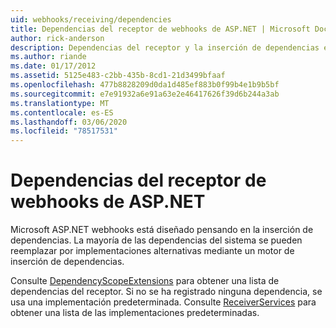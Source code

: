 ```yaml
---
uid: webhooks/receiving/dependencies
title: Dependencias del receptor de webhooks de ASP.NET | Microsoft Docs
author: rick-anderson
description: Dependencias del receptor y la inserción de dependencias en webhooks de ASP.NET.
ms.author: riande
ms.date: 01/17/2012
ms.assetid: 5125e483-c2bb-435b-8cd1-21d3499bfaaf
ms.openlocfilehash: 477b8828209d0da1d485ef883b0f99b4e1b9b5bf
ms.sourcegitcommit: e7e91932a6e91a63e2e46417626f39d6b244a3ab
ms.translationtype: MT
ms.contentlocale: es-ES
ms.lasthandoff: 03/06/2020
ms.locfileid: "78517531"
---
```

# <a name="aspnet-webhooks-receiver-dependencies"></a>Dependencias del receptor de webhooks de ASP.NET

Microsoft ASP.NET webhooks está diseñado pensando en la inserción de dependencias. La mayoría de las dependencias del sistema se pueden reemplazar por implementaciones alternativas mediante un motor de inserción de dependencias.

Consulte [DependencyScopeExtensions](https://github.com/aspnet/aspnetWebHooks/blob/master/src/Microsoft.AspNet.WebHooks.Receivers/Extensions/DependencyScopeExtensions.cs) para obtener una lista de dependencias del receptor. Si no se ha registrado ninguna dependencia, se usa una implementación predeterminada. Consulte [ReceiverServices](https://github.com/aspnet/aspnetWebHooks/blob/master/src/Microsoft.AspNet.WebHooks.Receivers/Services/ReceiverServices.cs) para obtener una lista de las implementaciones predeterminadas.
